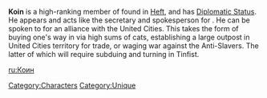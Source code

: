 **Koin** is a high-ranking member of [](02%20-%20Projects%20&%20Wikis/Kenshi/Kenshi%20Wiki/Kenshi%20Wiki%20Template/United_Cities.md) found in [Heft](Heft.md "wikilink"), and
has [Diplomatic Status](Diplomatic_Status.md "wikilink"). He appears and
acts like the secretary and spokesperson for [](Emperor_Tengu.md). He can be spoken to for an alliance
with the United Cities. This takes the form of buying one's way in via
high sums of cats, establishing a large outpost in United Cities
territory for trade, or waging war against the Anti-Slavers. The latter
of which will require subduing and turning in Tinfist.

[ru:Коин](ru:Коин "wikilink")

[Category:Characters](Category:Characters "wikilink")
[Category:Unique](Category:Unique "wikilink")